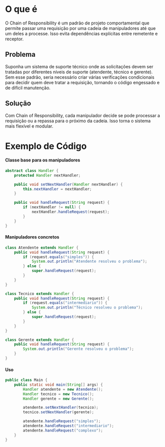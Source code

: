 # O que é

O Chain of Responsibility é um padrão de projeto comportamental que permite passar uma requisição por uma cadeia de manipuladores até que um deles a processe. Isso evita dependências explícitas entre remetente e receptor.

## Problema

Suponha um sistema de suporte técnico onde as solicitações devem ser tratadas por diferentes níveis de suporte (atendente, técnico e gerente). Sem esse padrão, seria necessário criar várias verificações condicionais para decidir quem deve tratar a requisição, tornando o código engessado e de difícil manutenção.

## Solução

Com Chain of Responsibility, cada manipulador decide se pode processar a requisição ou a repassa para o próximo da cadeia. Isso torna o sistema mais flexível e modular.

# Exemplo de Código

#### Classe base para os manipuladores
```java
abstract class Handler {
    protected Handler nextHandler;

    public void setNextHandler(Handler nextHandler) {
        this.nextHandler = nextHandler;
    }

    public void handleRequest(String request) {
        if (nextHandler != null) {
            nextHandler.handleRequest(request);
        }
    }
}
```

#### Manipuladores concretos
```java
class Atendente extends Handler {
    public void handleRequest(String request) {
        if (request.equals("simples")) {
            System.out.println("Atendente resolveu o problema");
        } else {
            super.handleRequest(request);
        }
    }
}

class Tecnico extends Handler {
    public void handleRequest(String request) {
        if (request.equals("intermediario")) {
            System.out.println("Técnico resolveu o problema");
        } else {
            super.handleRequest(request);
        }
    }
}

class Gerente extends Handler {
    public void handleRequest(String request) {
        System.out.println("Gerente resolveu o problema");
    }
}
```

#### Uso
```java
public class Main {
    public static void main(String[] args) {
        Handler atendente = new Atendente();
        Handler tecnico = new Tecnico();
        Handler gerente = new Gerente();

        atendente.setNextHandler(tecnico);
        tecnico.setNextHandler(gerente);

        atendente.handleRequest("simples");
        atendente.handleRequest("intermediario");
        atendente.handleRequest("complexo");
    }
}
```


